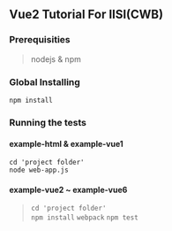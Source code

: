 ## Vue2 Tutorial For IISI(CWB)

### Prerequisities
> nodejs & npm 

### Global Installing 
``` npm install ```


### Running the tests

#### example-html & example-vue1 
``` cd 'project folder' ```  
``` node web-app.js ```

#### example-vue2 ~ example-vue6
> ``` cd 'project folder' ```  
> ``` npm install ```
> ``` webpack ```
> ``` npm test ```

 

